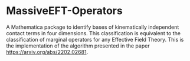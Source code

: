 # MassiveEFT-Operators

A Mathematica package to identify bases of kinematically independent contact terms in four dimensions. This classification is equivalent to the classification of marginal operators for any Effective Field Theory. This is the implementation of the algorithm presented in the paper https://arxiv.org/abs/2202.02681.
